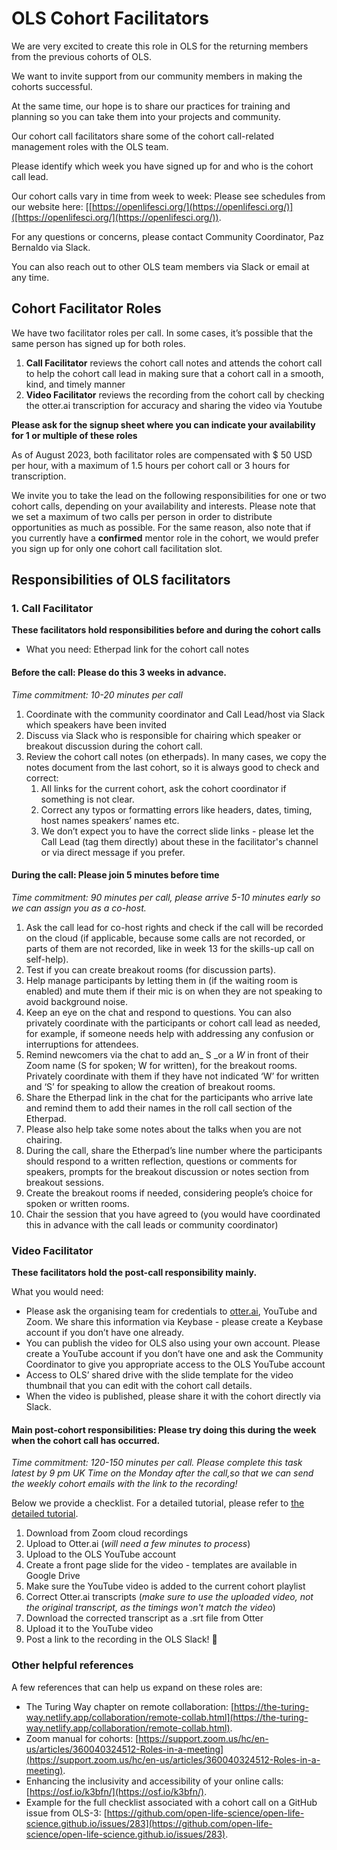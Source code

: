 # OLS Cohort Facilitators

We are very excited to create this role in OLS for the returning members from the previous cohorts of OLS.

We want to invite support from our community members in making the cohorts successful.

At the same time, our hope is to share our practices for training and planning so you can take them into your projects and community.

Our cohort call facilitators share some of the cohort call-related management roles with the OLS team. 

Please identify which week you have signed up for and who is the cohort call lead.

Our cohort calls vary in time from week to week: Please see schedules from our website here: [[https://openlifesci.org/](https://openlifesci.org/)]([https://openlifesci.org/](https://openlifesci.org/)).

For any questions or concerns, please contact Community Coordinator, Paz Bernaldo via Slack.

You can also reach out to other OLS team members via Slack or email at any time.

## Cohort Facilitator Roles

We have two facilitator roles per call. In some cases, it’s possible that the same person has signed up for both roles. 

1. **Call Facilitator** reviews the cohort call notes and attends the cohort call to help the cohort call lead in making sure that a cohort call in a smooth, kind, and timely manner
2. **Video Facilitator** reviews the recording from the cohort call by checking the otter.ai transcription for accuracy and sharing the video via Youtube

**Please ask for the signup sheet where you can indicate your availability for 1 or multiple of these roles**

As of August 2023, both facilitator roles are compensated with $ 50 USD per hour, with a maximum of 1.5 hours per cohort call or 3 hours for transcription.

We invite you to take the lead on the following responsibilities for one or two cohort calls, depending on your availability and interests. Please note that we set a maximum of two calls per person in order to distribute opportunities as much as possible. For the same reason, also note that if you currently have a **confirmed** mentor role in the cohort, we would prefer you sign up for only one cohort call facilitation slot.


## Responsibilities of OLS facilitators

### 1. Call Facilitator

**These facilitators hold responsibilities before and during the cohort calls**

* What you need: Etherpad link for the cohort call notes

#### Before the call: Please do this 3 weeks in advance.

_Time commitment: 10-20 minutes per call_

1. Coordinate with the community coordinator and Call Lead/host via Slack which speakers have been invited
2. Discuss via Slack who is responsible for chairing which speaker or breakout discussion during the cohort call.
3. Review the cohort call notes (on etherpads). In many cases, we copy the notes document from the last cohort, so it is always good to check and correct:
    1. All links for the current cohort, ask the cohort coordinator if something is not clear.
    2. Correct any typos or formatting errors like headers, dates, timing, host names speakers’ names etc.
    3. We don’t expect you to have the correct slide links - please let the Call Lead (tag them directly) about these in the facilitator's channel or via direct message if you prefer.

#### During the call: Please join 5 minutes before time

_Time commitment: 90 minutes per call, please arrive 5-10 minutes early so we can assign you as a co-host._

1. Ask the call lead for co-host rights and check if the call will be recorded on the cloud (if applicable, because some calls are not recorded, or parts of them are not recorded, like in week 13 for the skills-up call on self-help). 
2. Test if you can create breakout rooms (for discussion parts).
3. Help manage participants by letting them in (if the waiting room is enabled) and mute them if their mic is on when they are not speaking to avoid background noise.
4. Keep an eye on the chat and respond to questions. You can also privately coordinate with the participants or cohort call lead as needed, for example, if someone needs help with addressing any confusion or interruptions for attendees.
5. Remind newcomers via the chat to add an_ S _or a _W_ in front of their Zoom name (S for spoken; W for written), for the breakout rooms. Privately coordinate with them if they have not indicated ‘W’ for written and ‘S’ for speaking to allow the creation of breakout rooms.
6. Share the Etherpad link in the chat for the participants who arrive late and remind them to add their names in the roll call section of the Etherpad.
7. Please also help take some notes about the talks when you are not chairing.
8. During the call, share the Etherpad’s line number where the participants should respond to a written reflection, questions or comments for speakers, prompts for the breakout discussion or notes section from breakout sessions.
9. Create the breakout rooms if needed, considering people’s choice for spoken or written rooms. 
10. Chair the session that you have agreed to (you would have coordinated this in advance with the call leads or community coordinator)

### Video Facilitator

**These facilitators hold the post-call responsibility mainly.**

What you would need: 

* Please ask the organising team for credentials to [otter.ai](http://otter.ai/), YouTube and Zoom. We share this information via Keybase - please create a Keybase account if you don’t have one already.
* You can publish the video for OLS also using your own account. Please create a YouTube account if you don’t have one and ask the Community Coordinator to give you appropriate access to the OLS YouTube account
* Access to OLS’ shared drive with the slide template for the video thumbnail that you can edit with the cohort call details.
* When the video is published, please share it with the cohort directly via Slack. 

#### Main post-cohort responsibilities: Please try doing this during the week when the cohort call has occurred.

_Time commitment: 120-150 minutes per call. Please complete this task latest by 9 pm UK Time on the Monday after the call,so that we can send the weekly cohort emails with the link to the recording!_

Below we provide a checklist. For a detailed tutorial, please refer to [the detailed tutorial](https://docs.google.com/document/d/1c92qDtKLvEM3stKWh0z0uIsqyyLWG37nnsgekbsiiKE/edit#heading=h.hfhzrjvnj7qh).


1. Download from Zoom cloud recordings
2. Upload to Otter.ai (_will need a few minutes to process_)
3. Upload to the OLS YouTube account
4. Create a front page slide for the video - templates are available in Google Drive
5. Make sure the YouTube video is added to the current cohort playlist
6. Correct Otter.ai transcripts (_make sure to use the uploaded video, not the original transcript, as the timings won't match the video_)
7. Download the corrected transcript as a .srt file from Otter
8. Upload it to the YouTube video
9. Post a link to the recording in the OLS Slack! 🙌


### Other helpful references

A few references that can help us expand on these roles are:

* The Turing Way chapter on remote collaboration: [https://the-turing-way.netlify.app/collaboration/remote-collab.html](https://the-turing-way.netlify.app/collaboration/remote-collab.html). 
* Zoom manual for cohorts: [https://support.zoom.us/hc/en-us/articles/360040324512-Roles-in-a-meeting](https://support.zoom.us/hc/en-us/articles/360040324512-Roles-in-a-meeting). 
* Enhancing the inclusivity and accessibility of your online calls: [https://osf.io/k3bfn/](https://osf.io/k3bfn/).
* Example for the full checklist associated with a cohort call on a GitHub issue from OLS-3: [https://github.com/open-life-science/open-life-science.github.io/issues/283](https://github.com/open-life-science/open-life-science.github.io/issues/283). 
